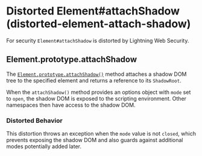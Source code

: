 # Distorted Element#attachShadow (distorted-element-attach-shadow)

For security `Element#attachShadow` is distorted by Lightning Web Security.

<!-- START generated embed: @locker/distortion/src/Element/docs/attachShadow-value.md -->
## Element.prototype.attachShadow

The [`Element.prototype.attachShadow()`](https://developer.mozilla.org/en-US/docs/Web/API/Element/attachShadow) method attaches a shadow DOM tree to the specified element and returns a reference to its `ShadowRoot`.

When the `attachShadow()` method provides an options object with `mode` set to `open`, the shadow DOM is exposed to the scripting environment. Other namespaces then have access to the shadow DOM.

### Distorted Behavior

This distortion throws an exception when the `mode` value is not `closed`, which prevents exposing the shadow DOM and also guards against additional modes potentially added later.
<!-- END generated embed, please keep comment -->

